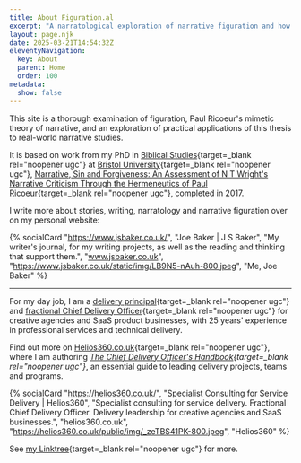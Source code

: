 ```yaml
---
title: About Figuration.al
excerpt: "A narratological exploration of narrative figuration and how stories affect who we are."
layout: page.njk
date: 2025-03-21T14:54:32Z
eleventyNavigation:
  key: About
  parent: Home
  order: 100
metadata:
  show: false
---
```


This site is a thorough examination of figuration, Paul Ricoeur's mimetic theory of narrative, and an exploration of practical applications of this thesis to real-world narrative studies.

It is based on work from my PhD in [Biblical Studies](http://www.bristol.ac.uk/religion/){target=_blank rel="noopener ugc"} at [Bristol University](http://www.bristol.ac.uk/){target=_blank rel="noopener ugc"}, [Narrative, Sin and Forgiveness: An Assessment of N T Wright's Narrative Criticism Through the Hermeneutics of Paul Ricoeur](https://pmt-eu.hosted.exlibrisgroup.com/primo-explore/fulldisplay?docid=44BU_LMS_DS001029670&context=L&vid=44BU_VU1&search_scope=default_scope&tab=default_tab&lang=en_US){target=_blank rel="noopener ugc"}, completed in 2017.

I write more about stories, writing, narratology and narrative figuration over on my personal website:

{% socialCard "https://www.jsbaker.co.uk/", "Joe Baker | J S Baker", "My writer's journal, for my writing projects, as well as the reading and thinking that support them.", "www.jsbaker.co.uk", "https://www.jsbaker.co.uk/static/img/LB9N5-nAuh-800.jpeg", "Me, Joe Baker" %}

---

For my day job, I am a [delivery principal](https://helios360.co.uk/){target=_blank rel="noopener ugc"} and [fractional Chief Delivery Officer](https://helios360.co.uk/fractional/){target=_blank rel="noopener ugc"} for creative agencies and SaaS product businesses, with 25 years' experience in professional services and technical delivery.

Find out more on [Helios360.co.uk](https://helios360.co.uk/){target=_blank rel="noopener ugc"}, where I am authoring *[The Chief Delivery Officer's Handbook](https://helios360.co.uk/handbook/){target=_blank rel="noopener ugc"}*, an essential guide to leading delivery projects, teams and programs.

{% socialCard "https://helios360.co.uk/", "Specialist Consulting for Service Delivery | Helios360", "Specialist consulting for service delivery. Fractional Chief Delivery Officer. Delivery leadership for creative agencies and SaaS businesses.", "helios360.co.uk", "https://helios360.co.uk/public/img/_zeTBS41PK-800.jpeg", "Helios360" %}

See [my Linktree](https://linktr.ee/joesb){target=_blank rel="noopener ugc"} for more.
